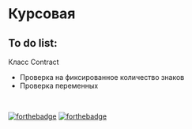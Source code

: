 # Курсовая

## To do list:

Класс Contract
- Проверка на фиксированное количество знаков
- Проверка переменных

<br>

[![forthebadge](https://forthebadge.com/images/badges/made-with-c.svg)](https://forthebadge.com)
[![forthebadge](https://forthebadge.com/images/badges/built-with-love.svg)](https://forthebadge.com)

 